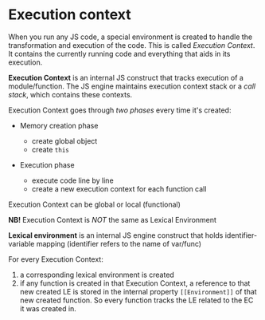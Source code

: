 # Execution context

When you run any JS code, a special environment is created to handle the transformation and execution of the code. This is called *Execution Context*. It contains the currently running code and everything that aids in its execution.

**Execution Context** is an internal JS construct that tracks execution of a module/function. The JS engine maintains execution context stack or a *call stack*, which contains these contexts.

Execution Context goes through *two phases* every time it's created:
- Memory creation phase
  - create global object
  - create `this`

- Execution phase
  - execute code line by line
  - create a new execution context for each function call

Execution Context can be global or local (functional)


**NB!** Execution Context is *NOT* the same as Lexical Environment

**Lexical environment** is an internal JS engine construct that holds identifier-variable mapping (identifier refers to the name of var/func)

For every Execution Context:
1. a corresponding lexical environment is created
1. if any function is created in that Execution Context, a reference to that new created LE is stored in the internal property `[[Environment]]` of that new created function. So every function tracks the LE related to the EC it was created in.

